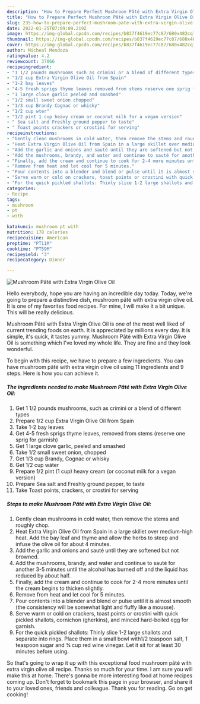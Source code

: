 ```yaml
---
description: "How to Prepare Perfect Mushroom Pâté with Extra Virgin Olive Oil"
title: "How to Prepare Perfect Mushroom Pâté with Extra Virgin Olive Oil"
slug: 235-how-to-prepare-perfect-mushroom-pate-with-extra-virgin-olive-oil
date: 2022-01-25T07:09:09.219Z
image: https://img-global.cpcdn.com/recipes/b837f4619ec77c87/680x482cq70/mushroom-pate-with-extra-virgin-olive-oil-recipe-main-photo.jpg
thumbnail: https://img-global.cpcdn.com/recipes/b837f4619ec77c87/680x482cq70/mushroom-pate-with-extra-virgin-olive-oil-recipe-main-photo.jpg
cover: https://img-global.cpcdn.com/recipes/b837f4619ec77c87/680x482cq70/mushroom-pate-with-extra-virgin-olive-oil-recipe-main-photo.jpg
author: Micheal Mendoza
ratingvalue: 4.2
reviewcount: 37066
recipeingredient:
- "1 1/2 pounds mushrooms such as crimini or a blend of different types"
- "1/2 cup Extra Virgin Olive Oil from Spain"
- "1-2 bay leaves"
- "4-5 fresh sprigs thyme leaves removed from stems reserve one sprig for garnish"
- "1 large clove garlic peeled and smashed"
- "1/2 small sweet onion chopped"
- "1/3 cup Brandy Cognac or whisky"
- "1/2 cup wter"
- "1/2 pint 1 cup heavy cream or coconut milk for a vegan version"
- " Sea salt and Freshly ground pepper to taste"
- " Toast points crackers or crostini for serving"
recipeinstructions:
- "Gently clean mushrooms in cold water, then remove the stems and roughly chop."
- "Heat Extra Virgin Olive Oil from Spain in a large skillet over medium-high heat. Add the bay leaf and thyme and allow the herbs to steep and infuse the olive oil for about 4 minutes."
- "Add the garlic and onions and sauté until they are softened but not browned."
- "Add the mushrooms, brandy, and water and continue to sauté for another 3-5 minutes until the alcohol has burned off and the liquid has reduced by about half."
- "Finally, add the cream and continue to cook for 2-4 more minutes until the cream begins to thicken slightly."
- "Remove from heat and let cool for 5 minutes."
- "Pour contents into a blender and blend or pulse until it is almost smooth (the consistency will be somewhat light and fluffy like a mousse)."
- "Serve warm or cold on crackers, toast points or crostini with quick pickled shallots, cornichon (gherkins), and minced hard-boiled egg for garnish."
- "For the quick pickled shallots: Thinly slice 1-2 large shallots and separate into rings. Place them in a small bowl with1/2 teaspoon salt, 1 teaspoon sugar and 3⁄4 cup red wine vinegar. Let it sit for at least 30 minutes before using."
categories:
- Recipe
tags:
- mushroom
- pt
- with

katakunci: mushroom pt with 
nutrition: 178 calories
recipecuisine: American
preptime: "PT11M"
cooktime: "PT59M"
recipeyield: "3"
recipecategory: Dinner

---
```



![Mushroom Pâté with Extra Virgin Olive Oil](https://img-global.cpcdn.com/recipes/b837f4619ec77c87/680x482cq70/mushroom-pate-with-extra-virgin-olive-oil-recipe-main-photo.jpg)

Hello everybody, hope you are having an incredible day today. Today, we're going to prepare a distinctive dish, mushroom pâté with extra virgin olive oil. It is one of my favorites food recipes. For mine, I will make it a bit unique. This will be really delicious.

Mushroom Pâté with Extra Virgin Olive Oil is one of the most well liked of current trending foods on earth. It is appreciated by millions every day. It is simple, it's quick, it tastes yummy. Mushroom Pâté with Extra Virgin Olive Oil is something which I've loved my whole life. They are fine and they look wonderful.




To begin with this recipe, we have to prepare a few ingredients. You can have mushroom pâté with extra virgin olive oil using 11 ingredients and 9 steps. Here is how you can achieve it.

<!--inarticleads1-->

##### The ingredients needed to make Mushroom Pâté with Extra Virgin Olive Oil:

1. Get 1 1/2 pounds mushrooms, such as crimini or a blend of different types
1. Prepare 1/2 cup Extra Virgin Olive Oil from Spain
1. Take 1-2 bay leaves
1. Get 4-5 fresh sprigs thyme leaves, removed from stems (reserve one sprig for garnish)
1. Get 1 large clove garlic, peeled and smashed
1. Take 1/2 small sweet onion, chopped
1. Get 1/3 cup Brandy, Cognac or whisky
1. Get 1/2 cup wáter
1. Prepare 1/2 pint (1 cup) heavy cream (or coconut milk for a vegan version)
1. Prepare  Sea salt and Freshly ground pepper, to taste
1. Take  Toast points, crackers, or crostini for serving




<!--inarticleads2-->

##### Steps to make Mushroom Pâté with Extra Virgin Olive Oil:

1. Gently clean mushrooms in cold water, then remove the stems and roughly chop.
1. Heat Extra Virgin Olive Oil from Spain in a large skillet over medium-high heat. Add the bay leaf and thyme and allow the herbs to steep and infuse the olive oil for about 4 minutes.
1. Add the garlic and onions and sauté until they are softened but not browned.
1. Add the mushrooms, brandy, and water and continue to sauté for another 3-5 minutes until the alcohol has burned off and the liquid has reduced by about half.
1. Finally, add the cream and continue to cook for 2-4 more minutes until the cream begins to thicken slightly.
1. Remove from heat and let cool for 5 minutes.
1. Pour contents into a blender and blend or pulse until it is almost smooth (the consistency will be somewhat light and fluffy like a mousse).
1. Serve warm or cold on crackers, toast points or crostini with quick pickled shallots, cornichon (gherkins), and minced hard-boiled egg for garnish.
1. For the quick pickled shallots: Thinly slice 1-2 large shallots and separate into rings. Place them in a small bowl with1/2 teaspoon salt, 1 teaspoon sugar and 3⁄4 cup red wine vinegar. Let it sit for at least 30 minutes before using.




So that's going to wrap it up with this exceptional food mushroom pâté with extra virgin olive oil recipe. Thanks so much for your time. I am sure you will make this at home. There's gonna be more interesting food at home recipes coming up. Don't forget to bookmark this page in your browser, and share it to your loved ones, friends and colleague. Thank you for reading. Go on get cooking!
